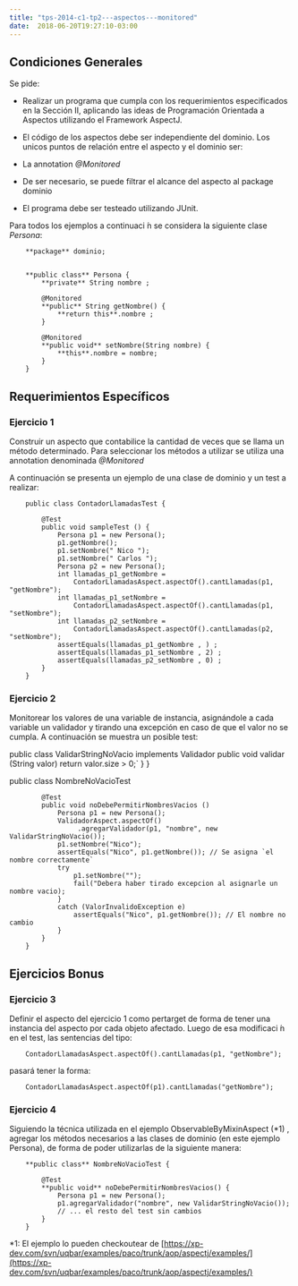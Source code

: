 ```yaml
---
title: "tps-2014-c1-tp2---aspectos---monitored"
date:  2018-06-20T19:27:10-03:00
---
```



## Condiciones Generales

Se pide:

* Realizar un programa que cumpla con los requerimientos especificados en la Sección II, aplicando las ideas de Programación Orientada a Aspectos utilizando el Framework AspectJ. 
* El código de los aspectos debe ser independiente del dominio. Los unicos puntos de relación entre el aspecto y el dominio ser:

 * La annotation *@Monitored*
 * De ser necesario, se puede filtrar el alcance del aspecto al package dominio
* El programa debe ser testeado utilizando JUnit.


Para todos los ejemplos a continuaci ́n se considera la siguiente clase *Persona*:





        **package** dominio;
        

        **public class** Persona {
            **private** String nombre ;
            
            @Monitored
            **public** String getNombre() {
                **return this**.nombre ;
            }
            
            @Monitored
            **public void** setNombre(String nombre) {
                **this**.nombre = nombre;
            }
        }
## Requerimientos Específicos


### Ejercicio 1

Construir un aspecto que contabilice la cantidad de veces que se llama un método determinado. Para seleccionar los métodos a utilizar se utiliza una annotation denominada *@Monitored*



A continuación se presenta un ejemplo de una clase de dominio y un test a realizar:





        public class ContadorLlamadasTest {
            
            @Test
            public void sampleTest () {
                Persona p1 = new Persona();
                p1.getNombre();
                p1.setNombre(" Nico ");
                p1.setNombre(" Carlos ");
                Persona p2 = new Persona();
                int llamadas_p1_getNombre =
                    ContadorLlamadasAspect.aspectOf().cantLlamadas(p1, "getNombre");
                int llamadas_p1_setNombre =
                    ContadorLlamadasAspect.aspectOf().cantLlamadas(p1, "setNombre");
                int llamadas_p2_setNombre =
                    ContadorLlamadasAspect.aspectOf().cantLlamadas(p2, "setNombre");
                assertEquals(llamadas_p1_getNombre , ) ;
                assertEquals(llamadas_p1_setNombre , 2) ;
                assertEquals(llamadas_p2_setNombre , 0) ;
            }
        }


### Ejercicio 2


Monitorear los valores de una variable de instancia, asignándole a cada variable un validador y tirando una
excepción en caso de que el valor no se cumpla.
A continuación se muestra un posible test:








public class ValidarStringNoVacio implements Validador<String> 
            public void validar (String valor) 
                return valor.size > 0;`
            }
        }




public class NombreNoVacioTest 
            
            @Test
            public void noDebePermitirNombresVacios () 
                Persona p1 = new Persona();
                ValidadorAspect.aspectOf()
                     .agregarValidador(p1, "nombre", new ValidarStringNoVacio());
                p1.setNombre("Nico");
                assertEquals("Nico", p1.getNombre()); // Se asigna `el nombre correctamente`
                try 
                    p1.setNombre("");
                    fail("Debera haber tirado excepcion al asignarle un nombre vacio);
                }
                catch (ValorInvalidoException e) 
                    assertEquals("Nico", p1.getNombre()); // El nombre no cambio
                }
            }
        }



## Ejercicios  Bonus

### Ejercicio 3


Definir el aspecto del ejercicio 1 como pertarget de forma de tener una instancia del aspecto por cada objeto
afectado. Luego de esa modificaci ́n en el test, las sentencias del tipo:



        ContadorLlamadasAspect.aspectOf().cantLlamadas(p1, "getNombre");


pasará tener la forma:



        ContadorLlamadasAspect.aspectOf(p1).cantLlamadas("getNombre");


### Ejercicio 4


Siguiendo la técnica utilizada en el ejemplo ObservableByMixinAspect (*1) , agregar los métodos necesarios a las clases de dominio (en este ejemplo Persona), de forma de poder utilizarlas de la siguiente manera:






        **public class** NombreNoVacioTest {
            
            @Test
            **public void** noDebePermitirNombresVacios() {
                Persona p1 = new Persona();
                p1.agregarValidador("nombre", new ValidarStringNoVacio());
                // ... el resto del test sin cambios
            }
        }





*1:  El ejemplo lo pueden checkoutear de 
[https://xp-dev.com/svn/uqbar/examples/paco/trunk/aop/aspectj/examples/](https://xp-dev.com/svn/uqbar/examples/paco/trunk/aop/aspectj/examples/)






## 